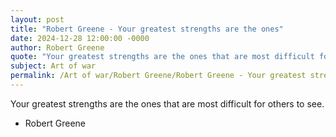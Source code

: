 ```yaml
---
layout: post
title: "Robert Greene - Your greatest strengths are the ones"
date: 2024-12-28 12:00:00 -0000
author: Robert Greene
quote: "Your greatest strengths are the ones that are most difficult for others to see."
subject: Art of war
permalink: /Art of war/Robert Greene/Robert Greene - Your greatest strengths are the ones
---
```


Your greatest strengths are the ones that are most difficult for others to see.

- Robert Greene
